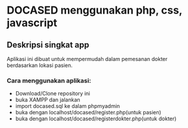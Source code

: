# DOCASED menggunakan php, css, javascript

## Deskripsi singkat app
Aplikasi ini dibuat untuk mempermudah dalam pemesanan dokter berdasarkan lokasi pasien.

### Cara menggunakan aplikasi:
- Download/Clone repository ini
- buka XAMPP dan jalankan
- import docased.sql ke dalam phpmyadmin
- buka dengan localhost/docased/register.php(untuk pasien)
- buka dengan localhost/docased/registerdokter.php(untuk dokter)
